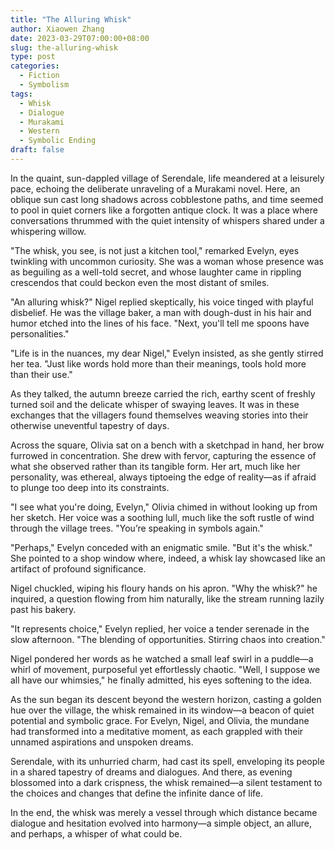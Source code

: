 ```yaml
---
title: "The Alluring Whisk"
author: Xiaowen Zhang
date: 2023-03-29T07:00:00+08:00
slug: the-alluring-whisk
type: post
categories:
  - Fiction
  - Symbolism
tags:
  - Whisk
  - Dialogue
  - Murakami
  - Western
  - Symbolic Ending
draft: false
---
```


In the quaint, sun-dappled village of Serendale, life meandered at a leisurely pace, echoing the deliberate unraveling of a Murakami novel. Here, an oblique sun cast long shadows across cobblestone paths, and time seemed to pool in quiet corners like a forgotten antique clock. It was a place where conversations thrummed with the quiet intensity of whispers shared under a whispering willow.

"The whisk, you see, is not just a kitchen tool," remarked Evelyn, eyes twinkling with uncommon curiosity. She was a woman whose presence was as beguiling as a well-told secret, and whose laughter came in rippling crescendos that could beckon even the most distant of smiles.

"An alluring whisk?" Nigel replied skeptically, his voice tinged with playful disbelief. He was the village baker, a man with dough-dust in his hair and humor etched into the lines of his face. "Next, you'll tell me spoons have personalities."

"Life is in the nuances, my dear Nigel," Evelyn insisted, as she gently stirred her tea. "Just like words hold more than their meanings, tools hold more than their use."

As they talked, the autumn breeze carried the rich, earthy scent of freshly turned soil and the delicate whisper of swaying leaves. It was in these exchanges that the villagers found themselves weaving stories into their otherwise uneventful tapestry of days.

Across the square, Olivia sat on a bench with a sketchpad in hand, her brow furrowed in concentration. She drew with fervor, capturing the essence of what she observed rather than its tangible form. Her art, much like her personality, was ethereal, always tiptoeing the edge of reality—as if afraid to plunge too deep into its constraints.

"I see what you're doing, Evelyn," Olivia chimed in without looking up from her sketch. Her voice was a soothing lull, much like the soft rustle of wind through the village trees. "You’re speaking in symbols again."

"Perhaps," Evelyn conceded with an enigmatic smile. "But it's the whisk." She pointed to a shop window where, indeed, a whisk lay showcased like an artifact of profound significance.

Nigel chuckled, wiping his floury hands on his apron. "Why the whisk?" he inquired, a question flowing from him naturally, like the stream running lazily past his bakery.

"It represents choice," Evelyn replied, her voice a tender serenade in the slow afternoon. "The blending of opportunities. Stirring chaos into creation."

Nigel pondered her words as he watched a small leaf swirl in a puddle—a whirl of movement, purposeful yet effortlessly chaotic. "Well, I suppose we all have our whimsies," he finally admitted, his eyes softening to the idea.

As the sun began its descent beyond the western horizon, casting a golden hue over the village, the whisk remained in its window—a beacon of quiet potential and symbolic grace. For Evelyn, Nigel, and Olivia, the mundane had transformed into a meditative moment, as each grappled with their unnamed aspirations and unspoken dreams.

Serendale, with its unhurried charm, had cast its spell, enveloping its people in a shared tapestry of dreams and dialogues. And there, as evening blossomed into a dark crispness, the whisk remained—a silent testament to the choices and changes that define the infinite dance of life.

In the end, the whisk was merely a vessel through which distance became dialogue and hesitation evolved into harmony—a simple object, an allure, and perhaps, a whisper of what could be.
